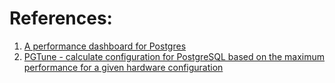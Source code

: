 
# References:

1. [A performance dashboard for Postgres](https://github.com/ankane/pghero)
2. [PGTune - calculate configuration for PostgreSQL based on the maximum performance for a given hardware configuration](https://pgtune.leopard.in.ua/#/)